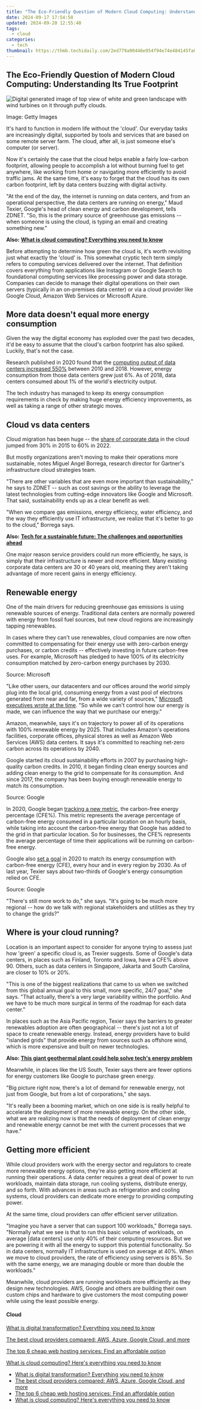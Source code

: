 ```yaml
---
title: "The Eco-Friendly Question of Modern Cloud Computing: Understanding Its True Footprint"
date: 2024-09-17 17:54:58
updated: 2024-09-20 12:55:40
tags:
  - cloud
categories:
  - tech
thumbnail: https://thmb.techidaily.com/2ed779a90446e954f94e74e484145fa08b9476978f937cb6e50b9af175371190.jpg
---
```


## The Eco-Friendly Question of Modern Cloud Computing: Understanding Its True Footprint

![Digital generated image of top view of white and green landscape with wind turbines on it through puffy clouds.](https://www.zdnet.com/a/img/resize/7954aedb731c36cda54cc24f5abe23047e5e4908/2023/02/11/5c81d546-68ac-44f0-98ac-b351dc03843a/gettyimages-13999400031.jpg?auto=webp&width=1280)

Image: Getty Images

It's hard to function in modern life without the 'cloud'. Our everyday tasks are increasingly digital, supported by tools and services that are based on some remote server farm. The cloud, after all, is just someone else's computer (or server).

Now it's certainly the case that the cloud helps enable a fairly low-carbon footprint, allowing people to accomplish a lot without burning fuel to get anywhere, like working from home or navigating more efficiently to avoid traffic jams. At the same time, it's easy to forget that the cloud has its own carbon footprint, left by data centers buzzing with digital activity. 

"At the end of the day, the internet is running on data centers, and from an operational perspective, the data centers are running on energy," Maud Texier, Google's head of clean energy and carbon development, tells ZDNET. "So, this is the primary source of greenhouse gas emissions -- when someone is using the cloud, is typing an email and creating something new."

**Also:** [**What is cloud computing? Everything you need to know**](https://www.zdnet.com/article/what-is-cloud-computing-everything-you-need-to-know-about-the-cloud/)

Before attempting to determine how green the cloud is, it's worth revisiting just what exactly the 'cloud' is. This somewhat cryptic tech term simply refers to computing services delivered over the internet. That definition covers everything from applications like Instagram or Google Search to foundational computing services like processing power and data storage. Companies can decide to manage their digital operations on their own servers (typically in an on-premises data center) or via a cloud provider like Google Cloud, Amazon Web Services or Microsoft Azure. 

## More data doesn't equal more energy consumption

Given the way the digital economy has exploded over the past two decades, it'd be easy to assume that the cloud's carbon footprint has also spiked. Luckily, that's not the case. 

Research published in 2020 found that the [computing output of data centers increased 550%](https://science.sciencemag.org/content/367/6481/984) between 2010 and 2018\. However, energy consumption from those data centers grew just 6%. As of 2018, data centers consumed about 1% of the world's electricity output. 

The tech industry has managed to keep its energy consumption requirements in check by making huge energy efficiency improvements, as well as taking a range of other strategic moves. 

## Cloud vs data centers

Cloud migration has been huge -- the [share of corporate data](https://www.statista.com/statistics/1062879/worldwide-cloud-storage-of-corporate-data/) in the cloud jumped from 30% in 2015 to 60% in 2022.

But mostly organizations aren't moving to make their operations more sustainable, notes Miguel Angel Borrega, research director for Gartner's infrastructure cloud strategies team. 

"There are other variables that are even more important than sustainability," he says to ZDNET -- such as cost savings or the ability to leverage the latest technologies from cutting-edge innovators like Google and Microsoft. That said, sustainability ends up as a clear benefit as well. 

"When we compare gas emissions, energy efficiency, water efficiency, and the way they efficiently use IT infrastructure, we realize that it's better to go to the cloud," Borrega says. 

**Also:** [**Tech for a sustainable future: The challenges and opportunities ahead**](https://www.zdnet.com/home-and-office/sustainability/tech-for-a-sustainable-future-the-challenges-and-opportunities-ahead/)

One major reason service providers could run more efficiently, he says, is simply that their infrastructure is newer and more efficient. Many existing corporate data centers are 30 or 40 years old, meaning they aren't taking advantage of more recent gains in energy efficiency.

## Renewable energy

One of the main drivers for reducing greenhouse gas emissions is using renewable sources of energy. Traditional data centers are normally powered with energy from fossil fuel sources, but new cloud regions are increasingly tapping renewables. 

In cases where they can't use renewables, cloud companies are now often committed to compensating for their energy use with zero-carbon energy purchases, or carbon credits -- effectively investing in future carbon-free uses. For example, Microsoft has pledged to have 100% of its electricity consumption matched by zero-carbon energy purchases by 2030\. 

Source: Microsoft

"Like other users, our datacenters and our offices around the world simply plug into the local grid, consuming energy from a vast pool of electrons generated from near and far, from a wide variety of sources," [Microsoft executives wrote at the time](https://blogs.microsoft.com/blog/2021/07/14/made-to-measure-sustainability-commitment-progress-and-updates/). "So while we can't control how our energy is made, we can influence the way that we purchase our energy."

Amazon, meanwhile, says it's on trajectory to power all of its operations with 100% renewable energy by 2025\. That includes Amazon's operations facilities, corporate offices, physical stores as well as Amazon Web Services (AWS) data centers. It says it's committed to reaching net-zero carbon across its operations by 2040\. 

Google started its cloud sustainability efforts in 2007 by purchasing high-quality carbon credits. In 2010, it began finding clean energy sources and adding clean energy to the grid to compensate for its consumption. And since 2017, the company has been buying enough renewable energy to match its consumption. 

Source: Google

In 2020, Google began [tracking a new metric](https://www.zdnet.com/article/how-clean-is-cloud-computing-new-data-reveals-how-green-googles-data-centers-really-are/), the carbon-free energy percentage (CFE%). This metric represents the average percentage of carbon-free energy consumed in a particular location on an hourly basis, while taking into account the carbon-free energy that Google has added to the grid in that particular location. So for businesses, the CFE% represents the average percentage of time their applications will be running on carbon-free energy.

Google also [set a goal](https://cloud.google.com/blog/topics/inside-google-cloud/announcing-round-the-clock-clean-energy-for-cloud) in 2020 to match its energy consumption with carbon-free energy (CFE), every hour and in every region by 2030\. As of last year, Texier says about two-thirds of Google's energy consumption relied on CFE. 

Source: Google

"There's still more work to do," she says. "It's going to be much more regional -- how do we talk with regional stakeholders and utilities as they try to change the grids?"

## Where is your cloud running? 

Location is an important aspect to consider for anyone trying to assess just how 'green' a specific cloud is, as Trexier suggests. Some of Google's data centers, in places such as Finland, Toronto and Iowa, have a CFE% above 90\. Others, such as data centers in Singapore, Jakarta and South Carolina, are closer to 10% or 20%. 

"This is one of the biggest realizations that came to us when we switched from this global annual goal to this small, more specific, 24/7 goal," she says. "That actually, there's a very large variability within the portfolio. And we have to be much more surgical in terms of the roadmap for each data center."

In places such as the Asia Pacific region, Texier says the barriers to greater renewables adoption are often geographical -- there's just not a lot of space to create renewable energy. Instead, energy providers have to build "islanded grids" that provide energy from sources such as offshore wind, which is more expensive and built on newer technologies. 

**Also: [This giant geothermal plant could help solve tech's energy problem](https://www.zdnet.com/article/this-giant-geothermal-plant-is-surrounded-by-lava-it-could-help-solve-techs-energy-problem/)**

Meanwhile, in places like the US South, Texier says there are fewer options for energy customers like Google to purchase green energy. 

"Big picture right now, there's a lot of demand for renewable energy, not just from Google, but from a lot of corporations," she says.

"It's really been a booming market, which on one side is is really helpful to accelerate the deployment of more renewable energy. On the other side, what we are realizing now is that the needs of deployment of clean energy and renewable energy cannot be met with the current processes that we have."

## Getting more efficient

While cloud providers work with the energy sector and regulators to create more renewable energy options, they're also getting more efficient at running their operations. A data center requires a great deal of power to run workloads, maintain data storage, run cooling systems, distribute energy, and so forth. With advances in areas such as refrigeration and cooling systems, cloud providers can dedicate more energy to providing computing power. 

At the same time, cloud providers can offer efficient server utilization. 

"Imagine you have a server that can support 100 workloads," Borrega says. "Normally what we see is that to run this basic volume of workloads, on average \[data centers\] use only 40% of their computing resources. But we are powering it with all the energy to support this potential functionality. So in data centers, normally IT infrastructure is used on average at 40%. When we move to cloud providers, the rate of efficiency using servers is 85%. So with the same energy, we are managing double or more than double the workloads."

Meanwhile, cloud providers are running workloads more efficiently as they design new technologies. AWS, Google and others are building their own custom chips and hardware to give customers the most computing power while using the least possible energy. 

#### Cloud

[​What is digital transformation? Everything you need to know](https://www.zdnet.com/article/what-is-digital-transformation-everything-you-need-to-know-about-how-technology-is-reshaping/ "​What is digital transformation? Everything you need to know")

[The best cloud providers compared: AWS, Azure, Google Cloud, and more](https://www.zdnet.com/article/the-top-cloud-providers-of-2021-aws-microsoft-azure-google-cloud-hybrid-saas/ "The best cloud providers compared: AWS, Azure, Google Cloud, and more")

[The top 6 cheap web hosting services: Find an affordable option](https://www.zdnet.com/article/best-cheap-web-hosting/ "The top 6 cheap web hosting services: Find an affordable option")

[What is cloud computing? Here's everything you need to know](https://www.zdnet.com/article/what-is-cloud-computing-everything-you-need-to-know-about-the-cloud/ "What is cloud computing? Here's everything you need to know")

* [​What is digital transformation? Everything you need to know](https://www.zdnet.com/article/what-is-digital-transformation-everything-you-need-to-know-about-how-technology-is-reshaping/ "​What is digital transformation? Everything you need to know")
* [The best cloud providers compared: AWS, Azure, Google Cloud, and more](https://www.zdnet.com/article/the-top-cloud-providers-of-2021-aws-microsoft-azure-google-cloud-hybrid-saas/ "The best cloud providers compared: AWS, Azure, Google Cloud, and more")
* [The top 6 cheap web hosting services: Find an affordable option](https://www.zdnet.com/article/best-cheap-web-hosting/ "The top 6 cheap web hosting services: Find an affordable option")
* [What is cloud computing? Here's everything you need to know](https://www.zdnet.com/article/what-is-cloud-computing-everything-you-need-to-know-about-the-cloud/ "What is cloud computing? Here's everything you need to know")

<ins class="adsbygoogle"
     style="display:block"
     data-ad-format="autorelaxed"
     data-ad-client="ca-pub-7571918770474297"
     data-ad-slot="1223367746"></ins>



<ins class="adsbygoogle"
     style="display:block"
     data-ad-client="ca-pub-7571918770474297"
     data-ad-slot="8358498916"
     data-ad-format="auto"
     data-full-width-responsive="true"></ins>
